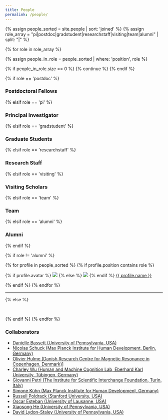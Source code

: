 ```yaml
---
title: People
permalink: /people/
---
```


{% assign people_sorted = site.people | sort: 'joined' %}
{% assign role_array = "pi|postdoc|gradstudent|researchstaff|visiting|team|alumni" | split: "|" %}

{% for role in role_array %}

{% assign people_in_role = people_sorted | where: 'position', role %}

<!-- Skip section if there's nobody -->
{% if people_in_role.size == 0 %}
  {% continue %}
{% endif %}

<div class="pos_header">
{% if role == 'postdoc' %}
<h3>Postdoctoral Fellows</h3>
 {% elsif role == 'pi' %}
<h3>Principal Investigator</h3>
 {% elsif role == 'gradstudent' %}
<h3>Graduate Students</h3>
 {% elsif role == 'researchstaff' %}
<h3>Research Staff</h3>
 {% elsif role == 'visiting' %}
<h3>Visiting Scholars</h3>
 {% elsif role == 'team' %}
<h3>Team</h3>
 {% elsif role == 'alumni' %}
<h3>Alumni</h3>
{% endif %}
</div>

{% if role != 'alumni' %}
<div class="content list people">
  {% for profile in people_sorted %}
    {% if profile.position contains role %}
      <div class="list-item-people">
        <p class="list-post-title">
          {% if profile.avatar %}
            <a href="{{ site.baseurl }}{{ profile.url }}"><img class="profile-thumbnail" src="{{site.baseurl}}/images/people/{{profile.avatar}}"></a>
          {% else %}
            <a href="{{ site.baseurl }}{{ profile.url }}"><img class="profile-thumbnail" src="http://evansheline.com/wp-content/uploads/2011/02/facebook-Storm-Trooper.jpg"></a>
          {% endif %}
          <a class="name" href="{{ site.baseurl }}{{ profile.url }}">{{ profile.name }}</a>
        </p>
      </div>    
    {% endif %}
  {% endfor %}
</div>
<hr>

{% else %}

<br>

{% endif %}
{% endfor %}

### Collaborators 

- [Danielle Bassett (University of Pennsylvania, USA)](https://live-sas-physics.pantheon.sas.upenn.edu/people/standing-faculty/danielle-bassett)
- [Nicolas Schuck (Max Planck Institute for Human Development, Berlin, Germany)](https://www.mpib-berlin.mpg.de/staff/nicolas-schuck)
- [Olivier Hulme (Danish Research Centre for Magnetic Resonance in Copenhagen, Denmark)](https://www.drcmr.dk/ollieh)]
- [Charley Wu (Human and Machine Cognition Lab, Eberhard Karl University, Tübingen, Germany)](https://charleywu.github.io/)
- [Giovanni Petri (The Institute for Scientific Interchange Foundation, Turin, Italy)](https://lordgrilo.github.io/)
- [Simone Kühn (Max Planck Institute for Human Development, Germany)](https://www.mpib-berlin.mpg.de/staff/simone-kuehn)
- [Russell Poldrack (Stanford University, USA)](https://poldracklab.stanford.edu/)
- [Oscar Esteban (University of Lausanne, USA)](https://wp.unil.ch/connectomics/team/oscar-esteban/)
- [Xiaosong He (University of Pennsylvania, USA)](https://www.linkedin.com/in/xiaosong-he-380b25aa/)
- [David Lydon-Staley (University of Pennsylvania, USA)](https://www.asc.upenn.edu/people/faculty/david-lydon-staley-phd)
